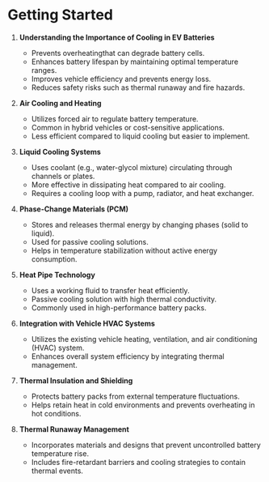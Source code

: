 # Getting Started 

1. **Understanding the Importance of Cooling in EV Batteries**
    - Prevents overheatingthat can degrade battery cells.
    - Enhances battery lifespan by maintaining optimal temperature ranges.
    - Improves vehicle efficiency and prevents energy loss.
    - Reduces safety risks such as thermal runaway and fire hazards.

2. **Air Cooling and Heating**
    - Utilizes forced air to regulate battery temperature.
    - Common in hybrid vehicles or cost-sensitive applications.
    - Less efficient compared to liquid cooling but easier to implement.

3. **Liquid Cooling Systems**
    - Uses coolant (e.g., water-glycol mixture) circulating through channels or plates.
    - More effective in dissipating heat compared to air cooling.
    - Requires a cooling loop with a pump, radiator, and heat exchanger.

4. **Phase-Change Materials (PCM)**
    - Stores and releases thermal energy by changing phases (solid to liquid).
    - Used for passive cooling solutions.
    - Helps in temperature stabilization without active energy consumption.

5. **Heat Pipe Technology**
    - Uses a working fluid to transfer heat efficiently.
    - Passive cooling solution with high thermal conductivity.
    - Commonly used in high-performance battery packs.

6. **Integration with Vehicle HVAC Systems**
    - Utilizes the existing vehicle heating, ventilation, and air conditioning (HVAC) system.
    - Enhances overall system efficiency by integrating thermal management.

7. **Thermal Insulation and Shielding**
    - Protects battery packs from external temperature fluctuations.
    - Helps retain heat in cold environments and prevents overheating in hot conditions.

8. **Thermal Runaway Management**
    - Incorporates materials and designs that prevent uncontrolled battery temperature rise.
    - Includes fire-retardant barriers and cooling strategies to contain thermal events.